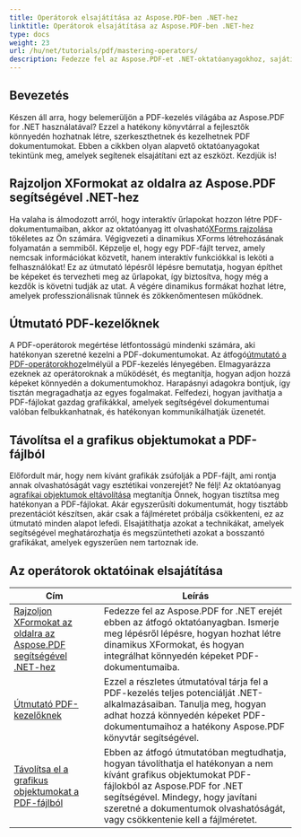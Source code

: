 ```yaml
---
title: Operátorok elsajátítása az Aspose.PDF-ben .NET-hez
linktitle: Operátorok elsajátítása az Aspose.PDF-ben .NET-hez
type: docs
weight: 23
url: /hu/net/tutorials/pdf/mastering-operators/
description: Fedezze fel az Aspose.PDF-et .NET-oktatóanyagokhoz, sajátítsa el a PDF-kezelést az XForms, a PDF-operátorok és a grafikus objektumok eltávolításának gyakorlati útmutatóival.
---
```

## Bevezetés

Készen áll arra, hogy belemerüljön a PDF-kezelés világába az Aspose.PDF for .NET használatával? Ezzel a hatékony könyvtárral a fejlesztők könnyedén hozhatnak létre, szerkeszthetnek és kezelhetnek PDF dokumentumokat. Ebben a cikkben olyan alapvető oktatóanyagokat tekintünk meg, amelyek segítenek elsajátítani ezt az eszközt. Kezdjük is!

## Rajzoljon XFormokat az oldalra az Aspose.PDF segítségével .NET-hez
Ha valaha is álmodozott arról, hogy interaktív űrlapokat hozzon létre PDF-dokumentumaiban, akkor az oktatóanyag itt olvasható[XForms rajzolása](./draw-xforms-on-page/) tökéletes az Ön számára. Végigvezeti a dinamikus XForms létrehozásának folyamatán a semmiből. Képzelje el, hogy egy PDF-fájlt tervez, amely nemcsak információkat közvetít, hanem interaktív funkciókkal is leköti a felhasználókat! Ez az útmutató lépésről lépésre bemutatja, hogyan építhet be képeket és tervezheti meg az űrlapokat, így biztosítva, hogy még a kezdők is követni tudják az utat. A végére dinamikus formákat hozhat létre, amelyek professzionálisnak tűnnek és zökkenőmentesen működnek.

## Útmutató PDF-kezelőknek
 A PDF-operátorok megértése létfontosságú mindenki számára, aki hatékonyan szeretné kezelni a PDF-dokumentumokat. Az átfogó[útmutató a PDF-operátorokhoz](./guide-to-pdf-operators/)elmélyül a PDF-kezelés lényegében. Elmagyarázza ezeknek az operátoroknak a működését, és megtanítja, hogyan adjon hozzá képeket könnyedén a dokumentumokhoz. Harapásnyi adagokra bontjuk, így tisztán megragadhatja az egyes fogalmakat. Felfedezi, hogyan javíthatja a PDF-fájlokat gazdag grafikákkal, amelyek segítségével dokumentumai valóban felbukkanhatnak, és hatékonyan kommunikálhatják üzenetét.

## Távolítsa el a grafikus objektumokat a PDF-fájlból
 Előfordult már, hogy nem kívánt grafikák zsúfolják a PDF-fájlt, ami rontja annak olvashatóságát vagy esztétikai vonzerejét? Ne félj! Az oktatóanyag a[grafikai objektumok eltávolítása](./remove-graphics-objects-from-pdf-file/) megtanítja Önnek, hogyan tisztítsa meg hatékonyan a PDF-fájlokat. Akár egyszerűsíti dokumentumát, hogy tisztább prezentációt készítsen, akár csak a fájlméretet próbálja csökkenteni, ez az útmutató minden alapot lefedi. Elsajátíthatja azokat a technikákat, amelyek segítségével meghatározhatja és megszüntetheti azokat a bosszantó grafikákat, amelyek egyszerűen nem tartoznak ide. 

## Az operátorok oktatóinak elsajátítása
| Cím | Leírás |
| --- | --- | 
| [Rajzoljon XFormokat az oldalra az Aspose.PDF segítségével .NET-hez](./draw-xforms-on-page/) | Fedezze fel az Aspose.PDF for .NET erejét ebben az átfogó oktatóanyagban. Ismerje meg lépésről lépésre, hogyan hozhat létre dinamikus XFormokat, és hogyan integrálhat könnyedén képeket PDF-dokumentumaiba. |  
| [Útmutató PDF-kezelőknek](./guide-to-pdf-operators/) | Ezzel a részletes útmutatóval tárja fel a PDF-kezelés teljes potenciálját .NET-alkalmazásaiban. Tanulja meg, hogyan adhat hozzá könnyedén képeket PDF-dokumentumaihoz a hatékony Aspose.PDF könyvtár segítségével. |  
| [Távolítsa el a grafikus objektumokat a PDF-fájlból](./remove-graphics-objects-from-pdf-file/) | Ebben az átfogó útmutatóban megtudhatja, hogyan távolíthatja el hatékonyan a nem kívánt grafikus objektumokat PDF-fájlokból az Aspose.PDF for .NET segítségével. Mindegy, hogy javítani szeretné a dokumentumok olvashatóságát, vagy csökkentenie kell a fájlméretet. |  